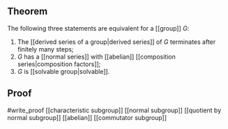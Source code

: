 ## Theorem
The following three statements are equivalent for a [[group]] $G$:
1. The [[derived series of a group|derived series]] of $G$ terminates after finitely many steps;
2. $G$ has a [[normal series]] with [[abelian]] [[composition series|composition factors]];
3. $G$ is [[solvable group|solvable]].
## Proof
#write_proof [[characteristic subgroup]] [[normal subgroup]] [[quotient by normal subgroup]] [[abelian]] [[commutator subgroup]] 